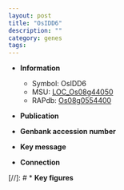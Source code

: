 ```yaml
---
layout: post
title: "OsIDD6"
description: ""
category: genes
tags: 
---
```


* **Information**  
    + Symbol: OsIDD6  
    + MSU: [LOC_Os08g44050](http://rice.uga.edu/cgi-bin/ORF_infopage.cgi?orf=LOC_Os08g44050)  
    + RAPdb: [Os08g0554400](http://rapdb.dna.affrc.go.jp/viewer/gbrowse_details/irgsp1?name=Os08g0554400)  

* **Publication**  

* **Genbank accession number**  

* **Key message**  

* **Connection**  

[//]: # * **Key figures**  


